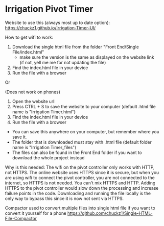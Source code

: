 # Irrigation Pivot Timer

Website to use this (always most up to date option):
https://chuckz1.github.io/Irrigation-Timer-UI/

How to get wifi to work:
1. Download the single html file from the folder "Front End/Single File/index.html"
	- make sure the version is the same as displayed on the website link (if not, yell me me for not updating the file)
2. Find the index.html file in your device
3. Run the file with a browser

Or

(Does not work on phones)
1. Open the website url
2. Press CTRL + S to save the website to your computer (default .html file name is "Irrigation Timer.html")
3. Find the index.html file in your device
4. Run the file with a browser

- You can save this anywhere on your computer, but remember where you save it.
- The folder that is downloaded must stay with .html file (default folder name is "Irrigation Timer_files")
- The files can also be found in the Front End folder if you want to download the whole project instead

Why is this needed:
The wifi on the pivot controller only works with HTTP, not HTTPS. The online website uses HTTPS since it is secure, but when you are using wifi to connect the pivot controller, you are not connected to the internet, so HTTPS is not needed. You can't mix HTTPS and HTTP. Adding HTTPS to the pivot controller would slow down the processing and increase failure points in the code. Downloading and running the file locally is the only way to bypass this since it is now not sent via HTTPS.

Compactor used to convert multiple files into single html file if you want to convert it yourself for a phone
https://github.com/chuckz1/Single-HTML-File-Compactor
